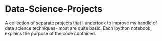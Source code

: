 # Data-Science-Projects
A collection of separate projects that I undertook to improve my handle of data science techniques- most are quite basic. Each ipython notebook explains the purpose of the code contained. 
